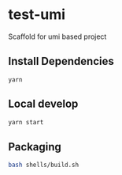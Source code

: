# test-umi

Scaffold for umi based project

## Install Dependencies

```
yarn
```

## Local develop

```bash
yarn start
```

## Packaging

```bash
bash shells/build.sh
```
